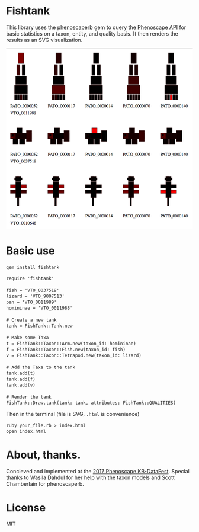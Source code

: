 
# Fishtank

This library uses the [phenoscaperb](https://github.com/phenoscape/phenoscaperb) gem to query the [Phenoscape API](http://kb.phenoscape.org/apidocs/) for basic statistics on a taxon, entity, and quality basis.  It then renders the results as an SVG visualization.

![viz](/doc/viz.png)

# Basic use

```
gem install fishtank
```

```
require 'fishtank'

fish = 'VTO_0037519'
lizard = 'VTO_9007513' 
pan = 'VTO_0011989'
homininae = 'VTO_0011988'

# Create a new tank
tank = FishTank::Tank.new

# Make some Taxa
t = FishTank::Taxon::Arm.new(taxon_id: homininae)
f = FishTank::Taxon::Fish.new(taxon_id: fish)
v = FishTank::Taxon::Tetrapod.new(taxon_id: lizard)

# Add the Taxa to the tank
tank.add(t)
tank.add(f)
tank.add(v)

# Render the tank
FishTank::Draw.tank(tank: tank, attributes: FishTank::QUALITIES)
```

Then in the terminal (file is SVG, `.html` is convenience)

```
ruby your_file.rb > index.html
open index.html
```

# About, thanks.

Concieved and implemented at the  [2017 Phenoscape KB-DataFest](https://github.com/phenoscape/KB-DataFest-2017). Special thanks to Wasila Dahdul for her help with the taxon models and Scott Chamberlain for phenoscaperb.

# License

MIT

